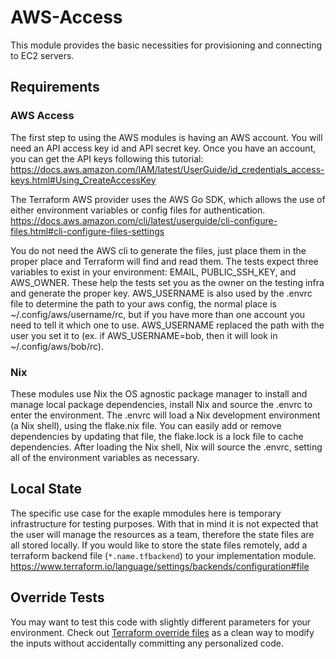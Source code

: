 # AWS-Access 

This module provides the basic necessities for provisioning and connecting to EC2 servers.

## Requirements

### AWS Access

The first step to using the AWS modules is having an AWS account.
You will need an API access key id and API secret key.
Once you have an account, you can get the API keys following this tutorial: 
https://docs.aws.amazon.com/IAM/latest/UserGuide/id_credentials_access-keys.html#Using_CreateAccessKey

The Terraform AWS provider uses the AWS Go SDK, which allows the use of either environment variables or config files for authentication.
https://docs.aws.amazon.com/cli/latest/userguide/cli-configure-files.html#cli-configure-files-settings

You do not need the AWS cli to generate the files, just place them in the proper place and Terraform will find and read them.
The tests expect three variables to exist in your environment: EMAIL, PUBLIC_SSH_KEY, and AWS_OWNER.
These help the tests set you as the owner on the testing infra and generate the proper key.
AWS_USERNAME is also used by the .envrc file to determine the path to your aws config,
  the normal place is ~/.config/aws/username/rc, but if you have more than one account you need to tell it which one to use.
AWS_USERNAME replaced the path with the user you set it to (ex. if AWS_USERNAME=bob, then it will look in ~/.config/aws/bob/rc).

### Nix

These modules use Nix the OS agnostic package manager to install and manage local package dependencies,
 install Nix and source the .envrc to enter the environment.
The .envrc will load a Nix development environment (a Nix shell), using the flake.nix file.
You can easily add or remove dependencies by updating that file, the flake.lock is a lock file to cache dependencies.
After loading the Nix shell, Nix will source the .envrc, setting all of the environment variables as necessary.

## Local State

The specific use case for the exaple mmodules here is temporary infrastructure for testing purposes.
With that in mind it is not expected that the user will manage the resources as a team,
  therefore the state files are all stored locally.
If you would like to store the state files remotely, add a terraform backend file (`*.name.tfbackend`) to your implementation module.
https://www.terraform.io/language/settings/backends/configuration#file

## Override Tests

You may want to test this code with slightly different parameters for your environment.
Check out [Terraform override files](https://developer.hashicorp.com/terraform/language/files/override)
 as a clean way to modify the inputs without accidentally committing any personalized code.